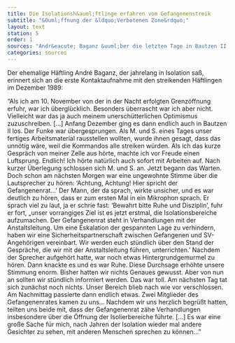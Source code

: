 ```yaml
---
title: Die Isolationsh&auml;ftlinge erfahren vom Gefangenenstreik
subtitle: "&Ouml;ffnung der &ldquo;Verbotenen Zone&rdquo;"
layout: text
station: 5
order: 1
sources: "Andr&eacute; Baganz &uuml;ber die letzten Tage in Bautzen II, in: M&uuml;ller-Kaller, Bernd (Hg.): Freiheit f&uuml;r die politischen Gefangenen der DDR. R&uuml;ckblick auf den Herbst 1989 in der Sonderhaftanstalt der Stasi Bautzen II. Eine Dokumentation, Projekt des Landesverbandes der VOS-Sachsen 2014, S. 91-93."
categories: sources
---
```

Der ehemalige H&auml;ftling Andr&eacute; Baganz, der jahrelang in Isolation sa&szlig;, erinnert sich an die erste Kontaktaufnahme mit den streikenden H&auml;ftlingen im Dezember 1989: 

&ldquo;Als ich am 10. November von der in der Nacht erfolgten Grenz&ouml;ffnung erfuhr, war ich &uuml;bergl&uuml;cklich. Besonders &uuml;berrascht war ich aber nicht. Vielleicht war das ja auch meinem unersch&uuml;tterlichen Optimismus zuzuschreiben. [&hellip;] Anfang Dezember ging es dann endlich auch in Bautzen II los. Der Funke war &uuml;bergesprungen. Als M. und S. eines Tages unser fertiges Arbeitsmaterial rausstellen wollten, wurde ihnen gesagt, dass das unn&ouml;tig w&auml;re, weil die Kommandos alle streiken w&uuml;rden. Als ich das kurze Gespr&auml;ch von meiner Zelle aus h&ouml;rte, machte ich vor Freude einen Luftsprung. Endlich! Ich h&ouml;rte nat&uuml;rlich auch sofort mit Arbeiten auf. Nach kurzer &Uuml;berlegung schlossen sich M. und S. an. Jetzt begann das Warten. Doch schon am n&auml;chsten Morgen war eine ungewohnte Stimme &uuml;ber die Lautsprecher zu h&ouml;ren: &lsquo;Achtung, Achtung! Hier spricht der Gefangenenrat&hellip;&rsquo; Der Mann, der da sprach, wirkte unsicher, und es war deutlich zu h&ouml;ren, dass er zum ersten Mal in ein Mikrophon sprach. Er sprach viel zu laut, ja er schrie fast: &lsquo;Bewahrt bitte Ruhe und Disziplin&rsquo;, fuhr er fort, &bdquo;unser vorrangiges Ziel ist es jetzt erstmal, die Isolationsbereiche aufzumachen. Der Gefangenenrat steht in Verhandlungen mit der Anstaltsleitung. Um eine Eskalation der gespannten Lage zu verhindern, haben wir eine Sicherheitspartnerschaft zwischen Gefangenen und SV-Angeh&ouml;rigen vereinbart. Wir werden euch st&uuml;ndlich &uuml;ber den Stand der Gespr&auml;che, die wir mit der Anstaltsleitung f&uuml;hren, unterrichten.&rsquo; Nachdem der Sprecher aufgeh&ouml;rt hatte, war noch etwas Hintergrundgemurmel zu h&ouml;ren. Dann knackte es und es war Ruhe. Diese Durchsage erh&ouml;hte unsere Stimmung enorm. Bisher hatten wir nichts Genaues gewusst. Aber von nun an sollten wir st&uuml;ndlich informiert werden. Das war toll. Am n&auml;chsten Tag tat sich zun&auml;chst noch nichts. Unser Bereich blieb nach wie vor verschlossen. Am Nachmittag passierte dann endlich etwas. Zwei Mitglieder des Gefangenenrates kamen zu uns&hellip; Nachdem wir uns herzlich begr&uuml;&szlig;t hatten, teilten uns beide mit, dass der Gefangenenrat z&auml;he Verhandlungen insbesondere &uuml;ber die &Ouml;ffnung der Isolierbereiche f&uuml;hrte. [&hellip;] Es war eine gro&szlig;e Sache f&uuml;r mich, nach Jahren der Isolation wieder mal andere Gesichter zu sehen, mit anderen Menschen sprechen zu k&ouml;nnen&hellip;&rdquo;

